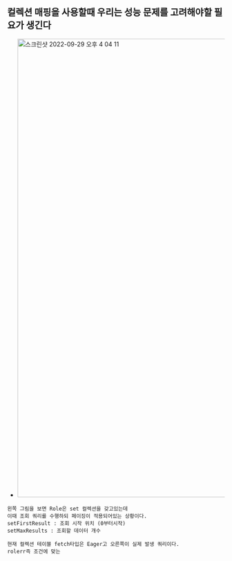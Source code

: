 ## 컬렉션 매핑을 사용할때 우리는 성능 문제를 고려해야할 필요가 생긴다

- <img width="1063" alt="스크린샷 2022-09-29 오후 4 04 11" src="https://user-images.githubusercontent.com/62214428/192962737-3bda11b1-9080-4081-999e-7f61df5b200d.png">

```
왼쪽 그림을 보면 Role은 set 컬렉션을 갖고있는데
이때 조회 쿼리를 수행하되 페이징이 적용되어있는 상황이다.
setFirstResult : 조회 시작 위치 (0부터시작) 
setMaxResults : 조회할 데이터 개수
```

```
현재 컬렉션 테이블 fetch타입은 Eager고 오른쪽이 실제 발생 쿼리이다.
rolerr즉 조건에 맞는 
```
